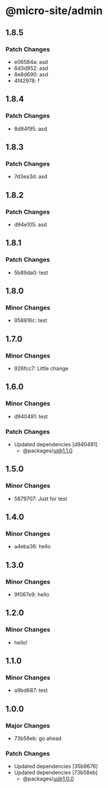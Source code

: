 # @micro-site/admin

## 1.8.5

### Patch Changes

- e06584a: asd
- 6d3d952: asd
- 8e8d690: asd
- 4f42978: f

## 1.8.4

### Patch Changes

- 8d94f95: asd

## 1.8.3

### Patch Changes

- 7d3ea3d: asd

## 1.8.2

### Patch Changes

- d94e105: asd

## 1.8.1

### Patch Changes

- 5b89da0: test

## 1.8.0

### Minor Changes

- 958816c: test

## 1.7.0

### Minor Changes

- 926fcc7: Little change

## 1.6.0

### Minor Changes

- d940491: test

### Patch Changes

- Updated dependencies [d940491]
  - @packages/ui@1.1.0

## 1.5.0

### Minor Changes

- 5879707: Just for test

## 1.4.0

### Minor Changes

- a4eba36: hello

## 1.3.0

### Minor Changes

- 9f067e9: hello

## 1.2.0

### Minor Changes

- hello!

## 1.1.0

### Minor Changes

- a9bd687: test

## 1.0.0

### Major Changes

- 73b58eb: go ahead

### Patch Changes

- Updated dependencies [35b9676]
- Updated dependencies [73b58eb]
  - @packages/ui@1.0.0
